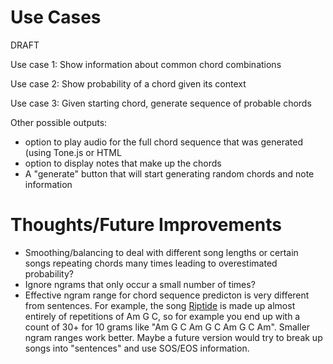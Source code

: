 # Use Cases

DRAFT

Use case 1:
Show information about common chord combinations

Use case 2:
Show probability of a chord given its context

Use case 3:
Given starting chord, generate sequence of probable chords


Other possible outputs:
- option to play audio for the full chord sequence that was generated (using Tone.js or HTML <audio>?)
- option to display notes that make up the chords
- A "generate" button that will start generating random chords and note information


# Thoughts/Future Improvements
- Smoothing/balancing to deal with different song lengths or certain songs repeating chords many times leading to overestimated probability?
- Ignore ngrams that only occur a small number of times?
- Effective ngram range for chord sequence predicton is very different from sentences. For example, the song [Riptide]([/guides/content/editing-an-existing-page](https://tabs.ultimate-guitar.com/tab/vance-joy/riptide-chords-1237247)) is made up almost entirely of repetitions of Am G C,  so for example you end up with a count of 30+ for 10 grams like "Am G C Am G C Am G C Am". Smaller ngram ranges work better. Maybe a future version would try to break up songs into "sentences" and use SOS/EOS information.
